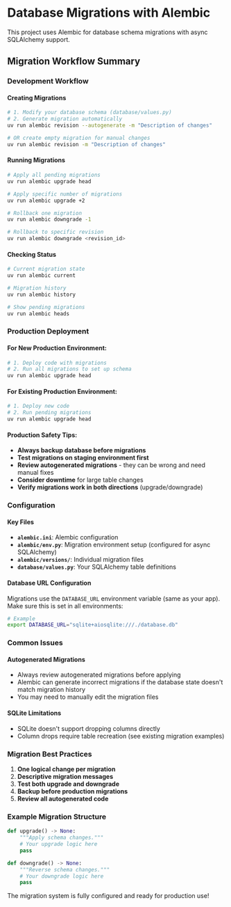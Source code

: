 # Database Migrations with Alembic

This project uses Alembic for database schema migrations with async SQLAlchemy support.

## Migration Workflow Summary

### Development Workflow

#### Creating Migrations
```bash
# 1. Modify your database schema (database/values.py)
# 2. Generate migration automatically
uv run alembic revision --autogenerate -m "Description of changes"

# OR create empty migration for manual changes
uv run alembic revision -m "Description of changes"
```

#### Running Migrations
```bash
# Apply all pending migrations
uv run alembic upgrade head

# Apply specific number of migrations
uv run alembic upgrade +2

# Rollback one migration
uv run alembic downgrade -1

# Rollback to specific revision
uv run alembic downgrade <revision_id>
```

#### Checking Status
```bash
# Current migration state
uv run alembic current

# Migration history
uv run alembic history

# Show pending migrations
uv run alembic heads
```

### Production Deployment

#### For New Production Environment:
```bash
# 1. Deploy code with migrations
# 2. Run all migrations to set up schema
uv run alembic upgrade head
```

#### For Existing Production Environment:
```bash
# 1. Deploy new code
# 2. Run pending migrations
uv run alembic upgrade head
```

#### Production Safety Tips:
- **Always backup database before migrations**
- **Test migrations on staging environment first**
- **Review autogenerated migrations** - they can be wrong and need manual fixes
- **Consider downtime** for large table changes
- **Verify migrations work in both directions** (upgrade/downgrade)

### Configuration

#### Key Files
- **`alembic.ini`**: Alembic configuration
- **`alembic/env.py`**: Migration environment setup (configured for async SQLAlchemy)
- **`alembic/versions/`**: Individual migration files
- **`database/values.py`**: Your SQLAlchemy table definitions

#### Database URL Configuration
Migrations use the `DATABASE_URL` environment variable (same as your app). Make sure this is set in all environments:

```bash
# Example
export DATABASE_URL="sqlite+aiosqlite:///./database.db"
```

### Common Issues

#### Autogenerated Migrations
- Always review autogenerated migrations before applying
- Alembic can generate incorrect migrations if the database state doesn't match migration history
- You may need to manually edit the migration files

#### SQLite Limitations
- SQLite doesn't support dropping columns directly
- Column drops require table recreation (see existing migration examples)

### Migration Best Practices

1. **One logical change per migration**
2. **Descriptive migration messages**
3. **Test both upgrade and downgrade**
4. **Backup before production migrations**
5. **Review all autogenerated code**

### Example Migration Structure
```python
def upgrade() -> None:
    """Apply schema changes."""
    # Your upgrade logic here
    pass

def downgrade() -> None:
    """Reverse schema changes."""
    # Your downgrade logic here
    pass
```

The migration system is fully configured and ready for production use!